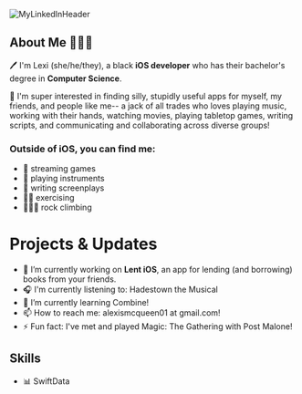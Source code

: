 
![MyLinkedInHeader](https://github.com/AeroSmyte/Aerosmyte/assets/10874878/757d5686-1a8d-457c-8482-24c68f7ba24c)

## About Me 🧙🏾‍♀️
🖊️ I'm Lexi (she/he/they), a black **iOS developer** who has their bachelor's degree in **Computer Science**.

📱 I'm super interested in finding silly, stupidly useful apps for myself, my friends, and people like me-- a jack of all trades who loves playing music, working with their hands, watching movies, playing tabletop games, writing scripts, and communicating and collaborating across diverse groups! 

### Outside of iOS, you can find me:
- 👾 streaming games
- 🎻 playing instruments
- 📝 writing screenplays
- 💪🏾 exercising
- 🧗🏾‍♀️ rock climbing

# Projects & Updates

- 🔭 I’m currently working on **Lent iOS**, an app for lending (and borrowing) books from your friends.
- 🎧 I'm currently listening to: Hadestown the Musical
- 🌱 I’m currently learning Combine! 
- 📫 How to reach me: alexismcqueen01 at gmail.com!
- ⚡ Fun fact: I've met and played Magic: The Gathering with Post Malone!

## Skills
- 📊 SwiftData
